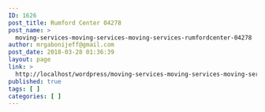 ```yaml
---
ID: 1626
post_title: Rumford Center 04278
post_name: >
  moving-services-moving-services-moving-services-rumfordcenter-04278
author: mrgabonijeff@gmail.com
post_date: 2018-03-28 01:36:39
layout: page
link: >
  http://localhost/wordpress/moving-services-moving-services-moving-services-rumfordcenter-04278/
published: true
tags: [ ]
categories: [ ]
---
```

